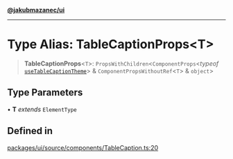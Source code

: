 [**@jakubmazanec/ui**](../README.md)

---

# Type Alias: TableCaptionProps\<T\>

> **TableCaptionProps**\<`T`\>: `PropsWithChildren`\<`ComponentProps`\<_typeof_
> [`useTableCaptionTheme`](../functions/useTableCaptionTheme.md)\> &
> `ComponentPropsWithoutRef`\<`T`\> & `object`\>

## Type Parameters

• **T** _extends_ `ElementType`

## Defined in

[packages/ui/source/components/TableCaption.ts:20](https://github.com/jakubmazanec/tools/blob/0633c96618f3c6692ade528aee0f27ac091468a5/packages/ui/source/components/TableCaption.ts#L20)
